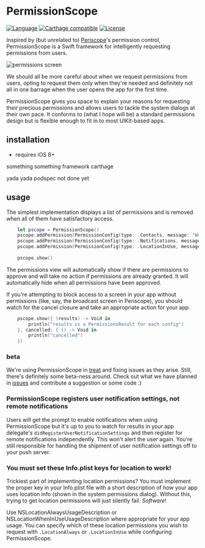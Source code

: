 # PermissionScope

[![Language](http://img.shields.io/badge/language-swift-brightgreen.svg?style=flat
)](https://developer.apple.com/swift)
[![Carthage compatible](https://img.shields.io/badge/Carthage-compatible-4BC51D.svg?style=flat)](https://github.com/Carthage/Carthage)
[![License](http://img.shields.io/badge/license-MIT-lightgrey.svg?style=flat
)](http://mit-license.org)

Inspired by (but unrelated to) [Periscope](https://www.periscope.tv)'s permission control, PermissionScope is a Swift framework for intelligently requesting permissions from users.

![permissions screen](https://raw.githubusercontent.com/nickoneill/PermissionScope/master/permissions.png)

We should all be more careful about when we request permissions from users, opting to request them only when they're needed and definitely not all in one barrage when the user opens the app for the first time.

PermissionScope gives you space to explain your reasons for requesting their precious permissions and allows users to tackle the system dialogs at their own pace. It conforms to (what I hope will be) a standard permissions design but is flexible enough to fit in to most UIKit-based apps.

## installation

*  requires iOS 8+

something something framework carthage

yada yada podspec not done yet

## usage

The simplest implementation displays a list of permissions and is removed when all of them have satisfactory access.

```swift
    let pscope = PermissionScope()
    pscope.addPermission(PermissionConfig(type: .Contacts, message: "We use this to steal\r\nyour friends"))
    pscope.addPermission(PermissionConfig(type: .Notifications, message: "We use this to send you\r\nspam and love notes"))
    pscope.addPermission(PermissionConfig(type: .LocationInUse, message: "We use this to track\r\nwhere you live"))
    
    pscope.show()
```

The permissions view will automatically show if there are permissions to approve and will take no action if permissions are already granted. It will automatically hide when all permissions have been approved.

If you're attempting to block access to a screen in your app without permissions (like, say, the broadcast screen in Periscope), you should watch for the cancel closure and take an appropriate action for your app.

```swift
    pscope.show({ (results) -> Void in
        println("results is a PermissionsResult for each config")
    }, cancelled: { () -> Void in
        println("cancelled")
    })
```

### beta
We're using PermissionScope in [treat](https://gettre.at) and fixing issues as they arise. Still, there's definitely some beta-ness around. Check out what we have planned in [issues](http://github.com/nickoneill/PermissionScope/issues) and contribute a suggestion or some code :)

### PermissionScope registers user notification settings, not remote notifications
Users will get the prompt to enable notifications when using PermissionScope but it's up to you to watch for results in your app delegate's `didRegisterUserNotificationSettings` and then register for remote notifications independently. This won't alert the user again. You're still responsible for handling the shipment of user notification settings off to your push server.

### You must set these Info.plist keys for location to work!
Trickiest part of implementing location permissions? You must implement the proper key in your Info.plist file with a short description of how your app uses location info (shown in the system permissions dialog). Without this, trying to get location  permissions will just silently fail. *Software*!

Use NSLocationAlwaysUsageDescription or NSLocationWhenInUseUsageDescription where appropriate for your app usage. You can specify which of these location permissions you wish to request with `.LocationAlways` or `.LocationInUse` while configuring PermissionScope.